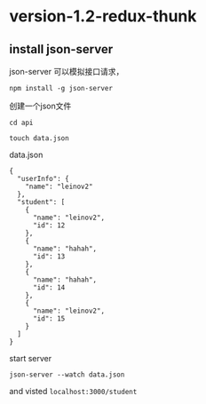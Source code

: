 # version-1.2-redux-thunk

## install json-server

json-server 可以模拟接口请求，
```
npm install -g json-server
```

创建一个json文件
```
cd api

touch data.json
```

data.json
```
{
  "userInfo": {
    "name": "leinov2"
  },
  "student": [
    {
      "name": "leinov2",
      "id": 12
    },
    {
      "name": "hahah",
      "id": 13
    },
    {
      "name": "hahah",
      "id": 14
    },
    {
      "name": "leinov2",
      "id": 15
    }
  ]
}
```

start server
```
json-server --watch data.json
```
and visted ```localhost:3000/student```
